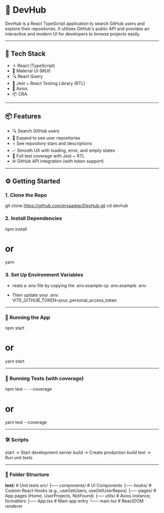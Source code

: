 # 🚀 DevHub

DevHub is a React TypeScript application to search GitHub users and explore their repositories. It utilizes GitHub's public API and provides an interactive and modern UI for developers to browse projects easily.

---

## 🧰 Tech Stack

- ⚛️ React (TypeScript)
- 🎨 Material UI (MUI)
- 🔍 React Query
- 🧪 Jest + React Testing Library (RTL)
- 🍃 Axios
- 📦 CRA

---

## 📦 Features

- 🔍 Search GitHub users
- 📁 Expand to see user repositories
- ⭐ See repository stars and descriptions
- ✅ Smooth UX with loading, error, and empty states
- 🧪 Full test coverage with Jest + RTL
- 🌐 GitHub API integration (with token support)

---

## ⚙️ Getting Started

### 1. Clone the Repo

git clone https://github.com/ersaadgp/DevHub.git
cd devhub

### 2. Install Dependencies

npm install

# or

yarn

### 3. Set Up Environment Variables

- reate a .env file by copying the .env.example
  cp .env.example .env

- Then update your .env:
  VITE_GITHUB_TOKEN=your_personal_access_token

---

### 🚀 Running the App

npm start

# or

yarn start

---

### 🧪 Running Tests (with coverage)

npm test -- --coverage

# or

yarn test --coverage

---

### 🛠️ Scripts

start -> Start development server
build -> Create production build
test -> Run unit tests

---

### 📁 Folder Structure

**test**/ # Unit tests
src/
├── components/ # UI Components
├── hooks/ # Custom React Hooks (e.g., useGetUsers, useGetUserRepos)
├── pages/ # App pages (Home, UserProjects, NotFound)
├── utils/ # Axios instance, formatters
├── App.tsx # Main app entry
└── main.tsx # ReactDOM renderer
